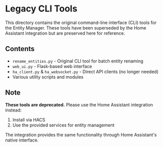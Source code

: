 # Legacy CLI Tools

This directory contains the original command-line interface (CLI) tools for the Entity Manager. These tools have been superseded by the Home Assistant integration but are preserved here for reference.

## Contents

- `rename_entities.py` - Original CLI tool for batch entity renaming
- `web_ui.py` - Flask-based web interface
- `ha_client.py` & `ha_websocket.py` - Direct API clients (no longer needed)
- Various utility scripts and modules

## Note

**These tools are deprecated.** Please use the Home Assistant integration instead:
1. Install via HACS
2. Use the provided services for entity management

The integration provides the same functionality through Home Assistant's native interface.